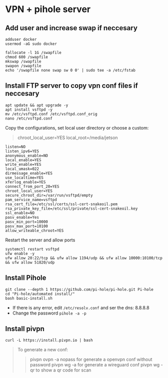 # VPN + pihole server

## Add user and increase swap if neccesary

```
adduser docker
usermod -aG sudo docker
```
```
fallocate -l 1G /swapfile
chmod 600 /swapfile
mkswap /swapfile
swapon /swapfile
echo '/swapfile none swap sw 0 0' | sudo tee -a /etc/fstab
```

## Install FTP server to copy vpn conf files if neccesary
```
apt update && apt upgrade -y
apt install vsftpd -y
mv /etc/vsftpd.conf /etc/vsftpd.conf_orig
nano /etc/vsftpd.conf
```

Copy the configurations, set local user directory or choose a custom:
> chroot_local_user=YES
> local_root=/media/jetson
```
listen=NO
listen_ipv6=YES
anonymous_enable=NO
local_enable=YES
write_enable=YES
local_umask=022
dirmessage_enable=YES
use_localtime=YES
xferlog_enable=YES
connect_from_port_20=YES
chroot_local_user=YES
secure_chroot_dir=/var/run/vsftpd/empty
pam_service_name=vsftpd
rsa_cert_file=/etc/ssl/certs/ssl-cert-snakeoil.pem
rsa_private_key_file=/etc/ssl/private/ssl-cert-snakeoil.key
ssl_enable=NO
pasv_enable=Yes
pasv_min_port=10000
pasv_max_port=10100
allow_writeable_chroot=YES
```
Restart the server and allow ports
```
systemctl restart vsftpd
ufw enable -y
ufw allow 20:22/tcp && ufw allow 1194/udp && ufw allow 10000:10100/tcp && ufw allow 51820/udp
```

## Install Pihole
```
git clone --depth 1 https://github.com/pi-hole/pi-hole.git Pi-hole
cd "Pi-hole/automated install/"
bash basic-install.sh
```

* If there is any error, edit `/etc/resolv.conf` and ser the dns: 8.8.8.8
* Change the password `pihole -a -p`

## Install pivpn
```
curl -L https://install.pivpn.io | bash
```
> To generate a new conf:
>> pivpn ovpn -a nopass for generate a openvpn conf without password
>> pivpn wg -a for generate a wireguard conf
>> pivpn wg -qr to show a qr code for scan
